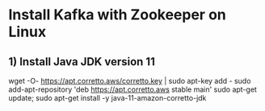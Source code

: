 # Install Kafka with Zookeeper on Linux
## 1) Install Java JDK version 11
wget -O- https://apt.corretto.aws/corretto.key | sudo apt-key add - 
sudo add-apt-repository 'deb https://apt.corretto.aws stable main'
sudo apt-get update; sudo apt-get install -y java-11-amazon-corretto-jdk
